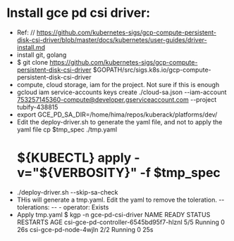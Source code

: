 
# Install gce pd csi driver:
  - Ref: // https://github.com/kubernetes-sigs/gcp-compute-persistent-disk-csi-driver/blob/master/docs/kubernetes/user-guides/driver-install.md
   - install git, golang
   - $ git clone https://github.com/kubernetes-sigs/gcp-compute-persistent-disk-csi-driver $GOPATH/src/sigs.k8s.io/gcp-compute-persistent-disk-csi-driver
   - compute, cloud storage, iam for the project. Not sure if this is
     enough
   - gcloud iam service-accounts keys create ./cloud-sa.json --iam-account 753257145360-compute@developer.gserviceaccount.com --project tubify-438815
   - export GCE_PD_SA_DIR=/home/hima/repos/kuberack/platforms/dev/
   - Edit the deploy-driver.sh to generate the yaml file, and not to
     apply the yaml file
       cp $tmp_spec ./tmp.yaml
       # ${KUBECTL} apply -v="${VERBOSITY}" -f $tmp_spec
   - ./deploy-driver.sh --skip-sa-check
   - THis will generate a tmp.yaml. Edit the yaml to remove the 
     toleration.
       --       tolerations:
       --       - operator: Exists
   - Apply tmp.yaml
     $ kgp -n gce-pd-csi-driver
     NAME                                     READY   STATUS    RESTARTS   AGE
     csi-gce-pd-controller-6545bd95f7-hlznl   5/5     Running   0          26s
     csi-gce-pd-node-4wjln                    2/2     Running   0          25s

